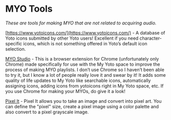 # MYO Tools

*These are tools for making MYO that are not related to acquiring audio.*

[https://www.yotoicons.com/](https://www.yotoicons.com/) - A database of Yoto icons submitted by other Yoto users! Excellent if you need character-specific icons, which is not something offered in Yoto’s default icon selection.
  
[MYO Studio](https://chromewebstore.google.com/detail/myo-studio/olloopaapdodegpcacjmgdjaphggfgoj) - This is a browser extension for Chrome (unfortunately only Chrome) made specifically for use with the My Yoto space to improve the process of making MYO playlists. I don’t use Chrome so I haven’t been able to try it, but I know a lot of people really love it and swear by it! It adds some quality of life updates to My Yoto like searchable icons, automatically assigning icons, adding icons from yotoicons right in My Yoto space, etc. If you use Chrome for making your MYOs, do give it a look!

[Pixel It](https://giventofly.github.io/pixelit/) - Pixel It allows you to take an image and convert into pixel art. You can define the "pixel" size, create a pixel image using a color palette and also convert to a pixel grayscale image.